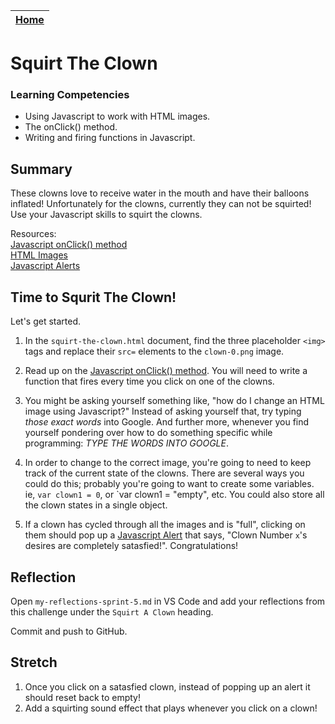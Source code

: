 [Home](../README.md)|
---|

# Squirt The Clown

### Learning Competencies

- Using Javascript to work with HTML images.
- The onClick() method.
- Writing and firing functions in Javascript.

## Summary

These clowns love to receive water in the mouth and have their balloons inflated!
Unfortunately for the clowns, currently they can not be squirted! 
Use your Javascript skills to squirt the clowns.

Resources:\
[Javascript onClick() method](https://www.w3schools.com/jsref/event_onclick.asp)\
[HTML Images](https://www.w3schools.com/html/html_images.asp)\
[Javascript Alerts](https://www.w3schools.com/jsref/met_win_alert.asp)

## Time to Squrit The Clown!

Let's get started.

1. In the `squirt-the-clown.html` document, find the three placeholder `<img>` tags and replace their `src=` elements to the `clown-0.png` image.

2. Read up on the [Javascript onClick() method](https://www.w3schools.com/jsref/event_onclick.asp).
You will need to write a function that fires every time you click on one of the clowns.

3. You might be asking yourself something like, "how do I change an HTML image using Javascript?"
Instead of asking yourself that, try typing _those exact words_ into Google. And further more, whenever you find yourself pondering over how to do something specific while programming: *TYPE THE WORDS INTO GOOGLE*.

4. In order to change to the correct image, you're going to need to keep track of the current state of the clowns. There are several ways you could do this; probably you're going to want to create some variables. ie, `var clown1 = 0`, or `var clown1 = "empty", etc. You could also store all the clown states in a single object. 

5. If a clown has cycled through all the images and is "full", clicking on them should pop up a [Javascript Alert](https://www.w3schools.com/jsref/met_win_alert.asp) that says, "Clown Number `x`'s desires are completely satasfied!". Congratulations! 

## Reflection

Open `my-reflections-sprint-5.md` in VS Code and add your reflections from this challenge under the `Squirt A Clown` heading.

Commit and push to GitHub.

## Stretch

1. Once you click on a satasfied clown, instead of popping up an alert it should reset back to empty!
2. Add a squirting sound effect that plays whenever you click on a clown!